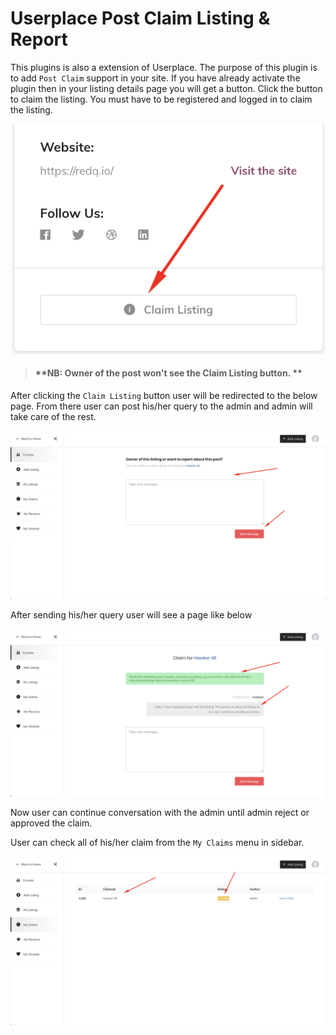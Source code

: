 # Userplace Post Claim Listing & Report

This plugins is also a extension of Userplace. The purpose of this plugin is to add `Post Claim` support in your site. If you have already activate the plugin then in your listing details page you will get a button. Click the button to claim the listing. You must have to be registered and logged in to claim the listing.

![](/assets/claim-button.png)

> #### **NB: Owner of the post won't see the Claim Listing button. **

After clicking the `Claim Listing` button user will be redirected to the below page. From there user can post his/her query to the admin and admin will take care of the rest.

![](/assets/send-claim-message.png)

After sending his/her query user will see a page like below

![](/assets/claim-conversation.png)

Now user can continue conversation with the admin until admin reject or approved the claim.

User can check all of his/her claim from the `My Claims` menu in sidebar.

![](/assets/claim-list.png)


